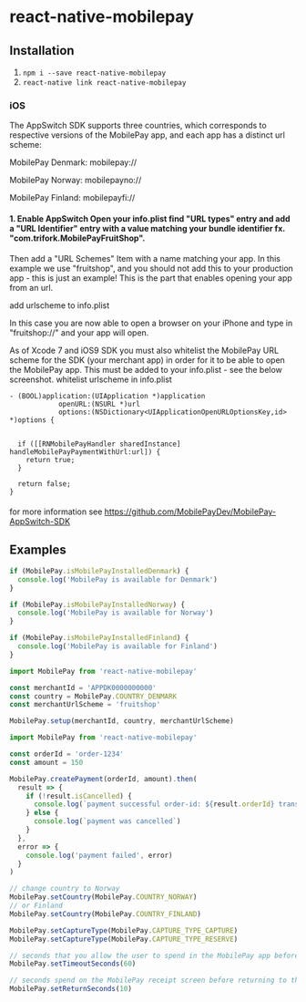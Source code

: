 # react-native-mobilepay

## Installation

1. `npm i --save react-native-mobilepay`
2. `react-native link react-native-mobilepay`

### iOS

The AppSwitch SDK supports three countries, which corresponds to respective versions of the MobilePay app, and each app has a distinct url scheme:

MobilePay Denmark: mobilepay://

MobilePay Norway: mobilepayno://

MobilePay Finland: mobilepayfi://

#### 1. Enable AppSwitch Open your info.plist find "URL types" entry and add a "URL Identifier" entry with a value matching your bundle identifier fx. "com.trifork.MobilePayFruitShop".

Then add a "URL Schemes" Item with a name matching your app. In this example we use "fruitshop", and you should not add this to your production app - this is just an example! This is the part that enables opening your app from an url.

add urlscheme to info.plist

In this case you are now able to open a browser on your iPhone and type in "fruitshop://" and your app will open.

As of Xcode 7 and iOS9 SDK you must also whitelist the MobilePay URL scheme for the SDK (your merchant app) in order for it to be able to open the MobilePay app. This must be added to your info.plist - see the below screenshot. whitelist urlscheme in info.plist

```
- (BOOL)application:(UIApplication *)application
            openURL:(NSURL *)url
            options:(NSDictionary<UIApplicationOpenURLOptionsKey,id> *)options {


  if ([[RNMobilePayHandler sharedInstance] handleMobilePayPaymentWithUrl:url]) {
    return true;
  }

  return false;
}
```

####
for more information see https://github.com/MobilePayDev/MobilePay-AppSwitch-SDK

## Examples

```javascript
if (MobilePay.isMobilePayInstalledDenmark) {
  console.log('MobilePay is available for Denmark')
}

if (MobilePay.isMobilePayInstalledNorway) {
  console.log('MobilePay is available for Norway')
}

if (MobilePay.isMobilePayInstalledFinland) {
  console.log('MobilePay is available for Finland')
}
```

```javascript
import MobilePay from 'react-native-mobilepay'

const merchantId = 'APPDK0000000000'
const country = MobilePay.COUNTRY_DENMARK
const merchantUrlScheme = 'fruitshop'

MobilePay.setup(merchantId, country, merchantUrlScheme)
```

```javascript
import MobilePay from 'react-native-mobilepay'

const orderId = 'order-1234'
const amount = 150

MobilePay.createPayment(orderId, amount).then(
  result => {
    if (!result.isCancelled) {
      console.log(`payment successful order-id: ${result.orderId} transaction-id: ${result.transactionId}`)
    } else {
      console.log(`payment was cancelled`)
    }
  },
  error => {
    console.log('payment failed', error)
  }
)
```

```javascript
// change country to Norway
MobilePay.setCountry(MobilePay.COUNTRY_NORWAY)
// or Finland
MobilePay.setCountry(MobilePay.COUNTRY_FINLAND)
```

```javascript
MobilePay.setCaptureType(MobilePay.CAPTURE_TYPE_CAPTURE)
MobilePay.setCaptureType(MobilePay.CAPTURE_TYPE_RESERVE)
```

```javascript
// seconds that you allow the user to spend in the MobilePay app before returning to the merchant app, if exceeded when you try to swipe in Mobile Pay errorcode 8 is returned. Default is 0 = never timeout
MobilePay.setTimeoutSeconds(60)

// seconds spend on the MobilePay receipt screen before returning to the merchant app.
MobilePay.setReturnSeconds(10)
```
